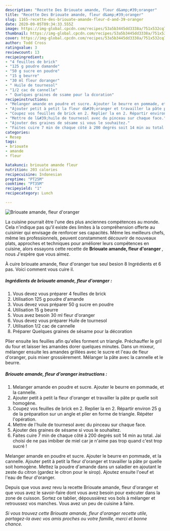 ```yaml
---
description: "Recette Des Briouate amande, fleur d&amp;#39;oranger"
title: "Recette Des Briouate amande, fleur d&amp;#39;oranger"
slug: 1165-recette-des-briouate-amande-fleur-d-and-39-oranger
date: 2020-09-05T09:34:33.555Z
image: https://img-global.cpcdn.com/recipes/53a5b3445dd3338a/751x532cq70/briouate-amande-fleur-doranger-photo-principale-de-la-recette.jpg
thumbnail: https://img-global.cpcdn.com/recipes/53a5b3445dd3338a/751x532cq70/briouate-amande-fleur-doranger-photo-principale-de-la-recette.jpg
cover: https://img-global.cpcdn.com/recipes/53a5b3445dd3338a/751x532cq70/briouate-amande-fleur-doranger-photo-principale-de-la-recette.jpg
author: Todd Cross
ratingvalue: 3
reviewcount: 13
recipeingredient:
- "4 feuilles de brick"
- "125 g poudre damande"
- "50 g sucre en poudre"
- "15 g beurre"
- "30 ml fleur doranger"
- " Huile de tournesol"
- "1/2 cac de cannelle"
- " Quelques graines de ssame pour la dcoration"
recipeinstructions:
- "Melanger amande en poudre et sucre. Ajouter le beurre en pommade, et la cannelle."
- "Ajouter petit à petit la fleur d&#39;oranger et travailler la pâte pr quelle soit homogène."
- "Coupez vos feuilles de brick en 2. Replier la en 2. Répartir environ 25 g de la préparation sur un angle et plier en forme de triangle. Répéter l&#39;opération."
- "Mettre de l&#39;huile de tournesol avec du pinceau sur chaque face."
- "Ajouter des graines de sésame si vous le souhaitez."
- "Faites cuire 7 min de chaque côté à 200 degrés soit 14 min au total. Jai choisi de ne pas imbiber de miel car je n&#39;aime pas trop quand c&#39;est trop sucré !"
categories:
- Resep
tags:
- briouate
- amande
- fleur

katakunci: briouate amande fleur 
nutrition: 203 calories
recipecuisine: Indonesian
preptime: "PT25M"
cooktime: "PT35M"
recipeyield: "1"
recipecategory: Lunch

---
```



![Briouate amande, fleur d&#39;oranger](https://img-global.cpcdn.com/recipes/53a5b3445dd3338a/751x532cq70/briouate-amande-fleur-doranger-photo-principale-de-la-recette.jpg)

La cuisine pourrait être l'une des plus anciennes compétences au monde. Cela n'indique pas qu'il existe des limites à la compréhension offerte au cuisinier qui envisage de renforcer ses capacités. Même les meilleurs chefs, même les professionnels, peuvent constamment découvrir de nouveaux plats, approches et techniques pour améliorer leurs compétences en cuisine, alors essayons cette recette de <strong> Briouate amande, fleur d&#39;oranger </strong>, nous J'espère que vous aimez.

<!--inarticleads1-->

À cuire briouate amande, fleur d&#39;oranger tue seul besion 8 Ingrédients et 6 pas. Voici comment vous cuire il.

##### Ingrédients de briouate amande, fleur d&#39;oranger :

1. Vous devez vous préparer 4 feuilles de brick
1. Utilisation 125 g poudre d&#39;amande
1. Vous devez vous préparer 50 g sucre en poudre
1. Utilisation 15 g beurre
1. Vous avez besoin 30 ml fleur d&#39;oranger
1. Vous devez vous préparer  Huile de tournesol
1. Utilisation 1/2 cac de cannelle
1. Préparer  Quelques graines de sésame pour la décoration


Plier ensuite les feuilles afin qu&#39;elles forment un triangle. Préchauffer le gril du four et laisser les amandes dorer quelques minutes. Dans un mixeur, mélanger ensuite les amandes grillées avec le sucre et l&#39;eau de fleur d&#39;oranger, puis mixer grossièrement. Mélanger la pâte avec la cannelle et le beurre. 

<!--inarticleads2-->

##### Briouate amande, fleur d&#39;oranger instructions :

1. Melanger amande en poudre et sucre. Ajouter le beurre en pommade, et la cannelle.
1. Ajouter petit à petit la fleur d&#39;oranger et travailler la pâte pr quelle soit homogène.
1. Coupez vos feuilles de brick en 2. Replier la en 2. Répartir environ 25 g de la préparation sur un angle et plier en forme de triangle. Répéter l&#39;opération.
1. Mettre de l&#39;huile de tournesol avec du pinceau sur chaque face.
1. Ajouter des graines de sésame si vous le souhaitez.
1. Faites cuire 7 min de chaque côté à 200 degrés soit 14 min au total. Jai choisi de ne pas imbiber de miel car je n&#39;aime pas trop quand c&#39;est trop sucré !


Melanger amande en poudre et sucre. Ajouter le beurre en pommade, et la cannelle. Ajouter petit à petit la fleur d&#39;oranger et travailler la pâte pr quelle soit homogène. Mettez la poudre d&#39;amande dans un saladier en ajoutant le zeste du citron (gardez le citron pour le sirop). Ajoutez ensuite l&#39;oeuf et l&#39;eau de fleur d&#39;oranger. 

<!--inarticleads1-->

<p>
Depuis que vous avez revu la recette Briouate amande, fleur d&#39;oranger et que vous avez le savoir-faire dont vous avez besoin pour exécuter dans la zone de cuisson. Sortez ce tablier, dépoussiérez vos bols à mélanger et retroussez vos manches. Vous avez un peu de cuisine à faire.
</p>

<p>
<i>Si vous trouvez cette Briouate amande, fleur d&#39;oranger recette utile, partagez-la avec vos amis proches ou votre famille, merci et bonne chance.</i>
</p>
